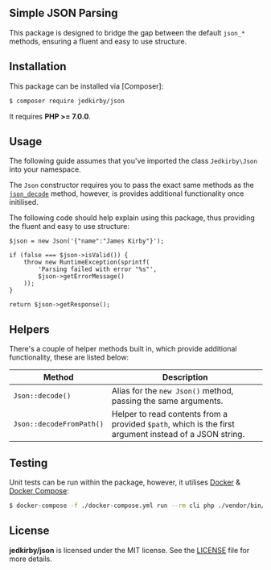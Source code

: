 Simple JSON Parsing
-------

This package is designed to bridge the gap between the default `json_*` methods, ensuring a fluent and easy to use structure.


Installation
-------

This package can be installed via [Composer]:

``` bash
$ composer require jedkirby/json
```

It requires **PHP >= 7.0.0**.


Usage
-------

The following guide assumes that you've imported the class `Jedkirby\Json` into your namespace.

The `Json` constructor requires you to pass the exact same methods as the [`json_decode`](https://www.php.net/manual/en/function.json-decode.php) method, however, is provides additional functionality once initilised.

The following code should help explain using this package, thus providing the fluent and easy to use structure:

```
$json = new Json('{"name":"James Kirby"}');

if (false === $json->isValid()) {
    throw new RuntimeException(sprintf(
        'Parsing failed with error "%s"',
        $json->getErrorMessage()
    ));
}

return $json->getResponse();
```

Helpers
-------

There's a couple of helper methods built in, which provide additional functionality, these are listed below:

| Method  | Description |
| --- | --- |
| `Json::decode()`  | Alias for the `new Json()` method, passing the same arguments.  |
| `Json::decodeFromPath()`  | Helper to read contents from a provided `$path`, which is the first argument instead of a JSON string.  |


Testing
-------

Unit tests can be run within the package, however, it utilises [Docker](https://www.docker.com/community-edition) &amp; [Docker Compose](https://docs.docker.com/compose/install):

``` bash
$ docker-compose -f ./docker-compose.yml run --rm cli php ./vendor/bin/phpunit
```

License
-------

**jedkirby/json** is licensed under the MIT license.  See the [LICENSE](LICENSE) file for more details.